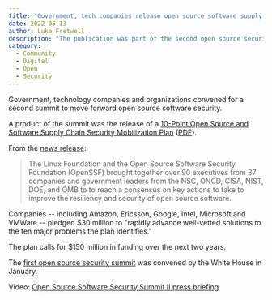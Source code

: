 ```yaml
---
title: "Government, tech companies release open source software supply chain security modernization plan"
date: 2022-05-13 
author: Luke Fretwell
description: "The publication was part of the second open source security summit."
category:
  - Community
  - Digital
  - Open
  - Security
---
```


Government, technology companies and organizations convened for a second summit to move forward open source software security.

A product of the summit was the release of a [10-Point Open Source and Software Supply Chain Security Mobilization Plan](https://openssf.org/oss-security-mobilization-plan/) ([PDF](https://cta-redirect.hubspot.com/cta/redirect/8112310/3b79d59d-e8d3-4c69-a67b-6b87b325313c)).

From the [news release](https://openssf.org/press-release/2022/05/12/the-linux-foundation-and-open-source-software-security-foundation-openssf-gather-industry-and-government-leaders-for-open-source-software-security-summit-ii/):

> The Linux Foundation and the Open Source Software Security Foundation (OpenSSF) brought together over 90 executives from 37 companies and government leaders from the NSC, ONCD, CISA, NIST, DOE, and OMB to to reach a consensus on key actions to take to improve the resiliency and security of open source software. 

Companies -- including Amazon, Ericsson, Google, Intel, Microsoft and VMWare -- pledged $30 million to "rapidly advance well-vetted solutions to the ten major problems the plan identifies."

The plan calls for $150 million in funding over the next two years.

The [first open source security summit](/radar/white-house-open-source-security-summit) was convened by the White House in January.

Video: [Open Source Software Security Summit II press briefing](https://youtu.be/3-Pu9bbgCTE)